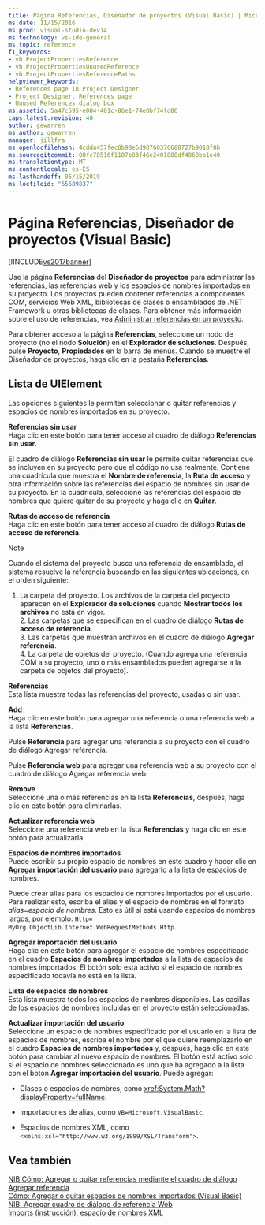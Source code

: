 ```yaml
---
title: Página Referencias, Diseñador de proyectos (Visual Basic) | Microsoft Docs
ms.date: 11/15/2016
ms.prod: visual-studio-dev14
ms.technology: vs-ide-general
ms.topic: reference
f1_keywords:
- vb.ProjectPropertiesReference
- vb.ProjectPropertiesUnusedReference
- vb.ProjectPropertiesReferencePaths
helpviewer_keywords:
- References page in Project Designer
- Project Designer, References page
- Unused References dialog box
ms.assetid: 5a47c595-e084-401c-86e1-74e0bf74fd86
caps.latest.revision: 40
author: gewarren
ms.author: gewarren
manager: jillfra
ms.openlocfilehash: 4cdda457fec0b98e6d90760376688727b9018f8b
ms.sourcegitcommit: 08fc78516f1107b83f46e2401888df4868bb1e40
ms.translationtype: MT
ms.contentlocale: es-ES
ms.lasthandoff: 05/15/2019
ms.locfileid: "65689837"
---
```

# <a name="references-page-project-designer-visual-basic"></a>Página Referencias, Diseñador de proyectos (Visual Basic)
[!INCLUDE[vs2017banner](../../includes/vs2017banner.md)]

Use la página **Referencias** del **Diseñador de proyectos** para administrar las referencias, las referencias web y los espacios de nombres importados en su proyecto. Los proyectos pueden contener referencias a componentes COM, servicios Web XML, bibliotecas de clases o ensamblados de .NET Framework u otras bibliotecas de clases. Para obtener más información sobre el uso de referencias, vea [Administrar referencias en un proyecto](../../ide/managing-references-in-a-project.md).  
  
 Para obtener acceso a la página **Referencias**, seleccione un nodo de proyecto (no el nodo **Solución**) en el **Explorador de soluciones**. Después, pulse **Proyecto**, **Propiedades** en la barra de menús. Cuando se muestre el Diseñador de proyectos, haga clic en la pestaña **Referencias**.  
  
## <a name="uielement-list"></a>Lista de UIElement  
 Las opciones siguientes le permiten seleccionar o quitar referencias y espacios de nombres importados en su proyecto.  
  
 **Referencias sin usar**  
 Haga clic en este botón para tener acceso al cuadro de diálogo **Referencias sin usar**.  
  
 El cuadro de diálogo **Referencias sin usar** le permite quitar referencias que se incluyen en su proyecto pero que el código no usa realmente. Contiene una cuadrícula que muestra el **Nombre de referencia**, la **Ruta de acceso** y otra información sobre las referencias del espacio de nombres sin usar de su proyecto. En la cuadrícula, seleccione las referencias del espacio de nombres que quiere quitar de su proyecto y haga clic en **Quitar**.  
  
 **Rutas de acceso de referencia**  
 Haga clic en este botón para tener acceso al cuadro de diálogo **Rutas de acceso de referencia**.  
  
> [!NOTE]
> Cuando el sistema del proyecto busca una referencia de ensamblado, el sistema resuelve la referencia buscando en las siguientes ubicaciones, en el orden siguiente:  
> 
> 1. La carpeta del proyecto. Los archivos de la carpeta del proyecto aparecen en el **Explorador de soluciones** cuando **Mostrar todos los archivos** no está en vigor.  
>    2. Las carpetas que se especifican en el cuadro de diálogo **Rutas de acceso de referencia**.  
>    3. Las carpetas que muestran archivos en el cuadro de diálogo **Agregar referencia**.  
>    4. La carpeta de objetos del proyecto. (Cuando agrega una referencia COM a su proyecto, uno o más ensamblados pueden agregarse a la carpeta de objetos del proyecto).  
  
 **Referencias**  
 Esta lista muestra todas las referencias del proyecto, usadas o sin usar.  
  
 **Add**  
 Haga clic en este botón para agregar una referencia o una referencia web a la lista **Referencias**.  
  
 Pulse **Referencia** para agregar una referencia a su proyecto con el cuadro de diálogo Agregar referencia.  
  
 Pulse **Referencia web** para agregar una referencia web a su proyecto con el cuadro de diálogo Agregar referencia web.  
  
 **Remove**  
 Seleccione una o más referencias en la lista **Referencias**, después, haga clic en este botón para eliminarlas.  
  
 **Actualizar referencia web**  
 Seleccione una referencia web en la lista **Referencias** y haga clic en este botón para actualizarla.  
  
 **Espacios de nombres importados**  
 Puede escribir su propio espacio de nombres en este cuadro y hacer clic en **Agregar importación del usuario** para agregarlo a la lista de espacios de nombres.  
  
 Puede crear alias para los espacios de nombres importados por el usuario. Para realizar esto, escriba el alias y el espacio de nombres en el formato *alias*=*espacio de nombres*. Esto es útil si está usando espacios de nombres largos, por ejemplo: `Http= MyOrg.ObjectLib.Internet.WebRequestMethods.Http`.  
  
 **Agregar importación del usuario**  
 Haga clic en este botón para agregar el espacio de nombres especificado en el cuadro **Espacios de nombres importados** a la lista de espacios de nombres importados. El botón solo está activo si el espacio de nombres especificado todavía no está en la lista.  
  
 **Lista de espacios de nombres**  
 Esta lista muestra todos los espacios de nombres disponibles. Las casillas de los espacios de nombres incluidas en el proyecto están seleccionadas.  
  
 **Actualizar importación del usuario**  
 Seleccione un espacio de nombres especificado por el usuario en la lista de espacios de nombres, escriba el nombre por el que quiere reemplazarlo en el cuadro **Espacios de nombres importados** y, después, haga clic en este botón para cambiar al nuevo espacio de nombres. El botón está activo solo si el espacio de nombres seleccionado es uno que ha agregado a la lista con el botón **Agregar importación del usuario**. Puede agregar:  
  
- Clases o espacios de nombres, como <xref:System.Math?displayProperty=fullName>.  
  
- Importaciones de alias, como `VB=Microsoft.VisualBasic`.  
  
- Espacios de nombres XML, como `<xmlns:xsl="http://www.w3.org/1999/XSL/Transform">`.  
  
## <a name="see-also"></a>Vea también  
 [NIB Cómo: Agregar o quitar referencias mediante el cuadro de diálogo Agregar referencia](https://msdn.microsoft.com/3bd75d61-f00c-47c0-86a2-dd1f20e231c9)   
 [Cómo: Agregar o quitar espacios de nombres importados (Visual Basic)](../../ide/how-to-add-or-remove-imported-namespaces-visual-basic.md)   
 [NIB: Agregar cuadro de diálogo de referencia Web](https://msdn.microsoft.com/bdf05776-c591-40af-bfd7-e1e2aa1e87b5)   
 [Imports (instrucción), espacio de nombres XML](https://msdn.microsoft.com/library/1f4d50a6-08c7-4c2e-8206-ccae35fcd1b4)
